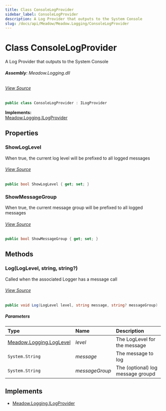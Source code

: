 ```yaml
---
title: Class ConsoleLogProvider
sidebar_label: ConsoleLogProvider
description: A Log Provider that outputs to the System Console
slug: /docs/api/Meadow/Meadow.Logging/ConsoleLogProvider
---
```

# Class ConsoleLogProvider
A Log Provider that outputs to the System Console

###### **Assembly**: Meadow.Logging.dll
###### [View Source](https://github.com/WildernessLabs/Meadow.Logging.git/blob/develop/Source/Meadow.Logging/lib/ConsoleLogProvider.cs#L8)
```csharp title="Declaration"
public class ConsoleLogProvider : ILogProvider
```
**Implements:**  
[Meadow.Logging.ILogProvider](../Meadow.Logging/ILogProvider)

## Properties
### ShowLogLevel
When true, the current log level will be prefixed to all logged messages
###### [View Source](https://github.com/WildernessLabs/Meadow.Logging.git/blob/develop/Source/Meadow.Logging/lib/ConsoleLogProvider.cs#L13)
```csharp title="Declaration"
public bool ShowLogLevel { get; set; }
```
### ShowMessageGroup
When true, the current message group will be prefixed to all logged messages
###### [View Source](https://github.com/WildernessLabs/Meadow.Logging.git/blob/develop/Source/Meadow.Logging/lib/ConsoleLogProvider.cs#L18)
```csharp title="Declaration"
public bool ShowMessageGroup { get; set; }
```
## Methods
### Log(LogLevel, string, string?)
Called when the associated Logger has a message call
###### [View Source](https://github.com/WildernessLabs/Meadow.Logging.git/blob/develop/Source/Meadow.Logging/lib/ConsoleLogProvider.cs#L21)
```csharp title="Declaration"
public void Log(LogLevel level, string message, string? messageGroup)
```

##### Parameters

| Type | Name | Description |
|:--- |:--- |:--- |
| [Meadow.Logging.LogLevel](../Meadow.Logging/LogLevel) | *level* | The LogLevel for the message |
| `System.String` | *message* | The message to log |
| `System.String` | *messageGroup* | The (optional) log message groupd |


## Implements

* [Meadow.Logging.ILogProvider](../Meadow.Logging/ILogProvider)
